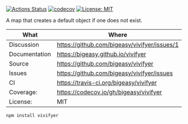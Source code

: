 [![Actions Status](https://github.com/bigeasy/vivifyer/workflows/Node%20CI/badge.svg)](https://github.com/bigeasy/vivifyer/actions)
[![codecov](https://codecov.io/gh/bigeasy/vivifyer/branch/master/graph/badge.svg)](https://codecov.io/gh/bigeasy/vivifyer)
[![License: MIT](https://img.shields.io/badge/License-MIT-yellow.svg)](https://opensource.org/licenses/MIT)

A map that creates a default object if one does not exist.

| What          | Where                                         |
| --- | --- |
| Discussion    | https://github.com/bigeasy/vivifyer/issues/1  |
| Documentation | https://bigeasy.github.io/vivifyer            |
| Source        | https://github.com/bigeasy/vivifyer           |
| Issues        | https://github.com/bigeasy/vivifyer/issues    |
| CI            | https://travis-ci.org/bigeasy/vivifyer        |
| Coverage:     | https://codecov.io/gh/bigeasy/vivifyer        |
| License:      | MIT                                           |


```
npm install vivifyer
```
